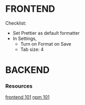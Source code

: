 # FRONTEND
Checklist:
- Set Prettier as default formatter
- In Settings,
  - Turn on Format on Save
  - Tab size: 4

# BACKEND



### Resources
[frontend 101](https://medium.com/@trevorpoppen/modern-front-end-the-tools-and-build-process-explained-36641b5c1a53)
[npm 101](https://nodesource.com/blog/an-absolute-beginners-guide-to-using-npm/)

